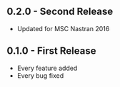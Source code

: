 ## 0.2.0 - Second Release
* Updated for MSC Nastran 2016

## 0.1.0 - First Release
* Every feature added
* Every bug fixed
